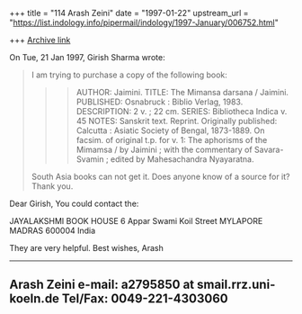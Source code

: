 +++
title = "114 Arash Zeini"
date = "1997-01-22"
upstream_url = "https://list.indology.info/pipermail/indology/1997-January/006752.html"

+++
[Archive link](https://list.indology.info/pipermail/indology/1997-January/006752.html)

On Tue, 21 Jan 1997, Girish Sharma wrote:

> I am trying to purchase a copy of the following book:
> 
> >>
> >>  AUTHOR:         Jaimini. 
> >>  TITLE:          The Mimansa darsana / Jaimini.
> >>  PUBLISHED:      Osnabruck : Biblio Verlag, 1983.
> >>  DESCRIPTION:    2 v. ; 22 cm.
> >>  SERIES:         Bibliotheca Indica v. 45
> >>  NOTES:          Sanskrit text.
> >>                  Reprint. Originally published: Calcutta : Asiatic Society of
> >>                    Bengal, 1873-1889.
> >>                  On facsim. of original t.p. for v. 1: The aphorisms of the
> >>                    Mimamsa / by Jaimini ; with the commentary of
> Savara-Svamin
> >>                    ; edited by Mahesachandra Nyayaratna.
> 
> 
> South Asia books can not get it.  Does anyone know of a source for it?
> Thank you.
>

Dear Girish,
You could contact the:

JAYALAKSHMI BOOK HOUSE
6 Appar Swami Koil Street
MYLAPORE MADRAS 600004
India

They are very helpful.
Best wishes,
Arash


------------
Arash Zeini
e-mail: a2795850 at smail.rrz.uni-koeln.de
Tel/Fax: 0049-221-4303060
------------ 






